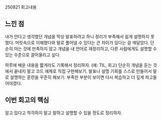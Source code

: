 250821 회고내용

## 느낀 점

내가 안다고 생각했던 개념을 막상 발표하려고 하니 정리가 부족해서 쉽게 설명하지 못했다.
머릿속으로 이해했다와 말로 풀어낼 수 있다는 큰 차이가 있다는 걸 깨달았다.
단순히 아는 것에 만족하지 않고 개념을 내 언어로 재정리하고, 다른 사람에게도 설명할 수 있는 수준으로 끌어올리고 싶다.


하루에 배운 내용을 짧게라도 기록해서 정리하자. (예: TIL, 회고)
단순히 개념을 듣는 것에서 끝내지 말고 코드 예제로 직접 구현해보기.
발표나 설명 기회를 스스로 만들어서 말로 설명하는 훈련을 꾸준히 해보기.
부족한 부분이 보이면 다시 복습하고 더 깊게 파고들어야겠다.

## 이번 회고의 핵심
알고 있다고 착각하지 말고 말하고 설명할 수 있을 정도로 정리하자.
